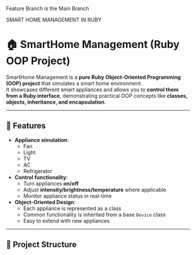 
Feature Branch is the Main Branch

SMART HOME MANAGEMENT IN RUBY
# 🏠 SmartHome Management (Ruby OOP Project)

SmartHome Management is a **pure Ruby Object-Oriented Programming (OOP) project** that simulates a smart home environment.  
It showcases different smart appliances and allows you to **control them from a Ruby interface**, demonstrating practical OOP concepts like **classes, objects, inheritance, and encapsulation**.

---

## 🚀 Features

- **Appliance simulation**:  
  - Fan  
  - Light  
  - TV  
  - AC  
  - Refrigerator
- **Control functionality**:  
  - Turn appliances **on/off**  
  - Adjust **intensity/brightness/temperature** where applicable  
  - Monitor appliance status in real-time
- **Object-Oriented Design**:  
  - Each appliance is represented as a class  
  - Common functionality is inherited from a base `Device` class  
  - Easy to extend with new appliances

---

## 📂 Project Structure

